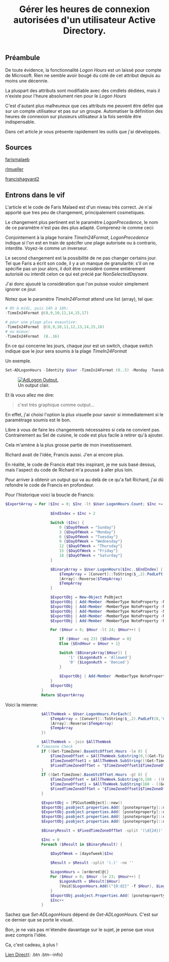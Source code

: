 ﻿---
title: "Gérer les heures de connexion autorisées d'un utilisateur Active Directory."
excerpt: "La plupart des propriétés des objets Active Directory sont facilement accessibles en utilisant Get- ou Set- tel que Get-ADUser ou Set-ADUser, mais ce n'est pas si simple en ce qui concerne LogonHours.
Plusieurs étapes et défis sont nécessaires pour créer de la valeur, et dans ce didacticiel, vous apprendrez tous les trucs et astuces nécessaires pour définir les heures de connexion via Windows PowerShell."
category: PowerShell
classes: wide
comments: true
tags: 
  - PowerShell
  - Tips
  - Active Directory
---

## Préambule

De toute évidence, la fonctionnalité _Logon Hours_ est un laissé pour compte de Microsoft. Rien ne semble avoir bougé du coté de cet attribut depuis au moins une décennie.

La pluspart des attributs sont modifiable avec des cmdlets dédiées, mais il n'existe pour l'heure absolument rien pour le _Logon Hours_

C'est d'autant plus malheureux que ces attributs me peuvent être défini que sur un compte utilisateur et pas sur un groupe. Automatiser la définition des heures de connexion sur plusieurs utilisateur à la fois semble être indispensable.

Dans cet article je vous présente rapidement les outils que j'ai développés.

## Sources

[farismalaeb](https://www.powershellcenter.com/2021/03/09/manage-ad-user-logon-hours-using-powershell/)

[rlmueller](https://www.rlmueller.net/AllUsersLogonHours.htm)

[francishagyard2](https://content.spiceworksstatic.com/service.community/p/post_attachments/0000184588/5f675101/attached_file/Convert-ADLogonHours.txt)


## Entrons dans le vif

L'article et le code de Faris Malaed est d'un niveau très correct. Je n'ai apporté que tres peu de changement, principalement cosmetiques.

Le changement plus pertinent est le paramètre _LogonPrecedence_, le nom de ce paramètre n'est pas des plus adapté. Comprenez-le comme ceci:

Conjointement à la plage horaire _TimeIn24Format_, _LogonPrecedence_ indique si l'on est en train de spécifer une plage autorisée ou à contrario, interdite. Voyez-le comme un inverseur.

Le second changement est la possibilité de ne pas changer certains jour. Tel que Faris a écrit son code, il y a un manque de granularité: s'il on ne spécifie pas un jour alors, il doit être considéré comme entièrement autorisié ou interdit celon ce qui est précié par _NonSelectedDaysare_.

J'ai donc ajuouté la considération que l'on puisse vouloir simplement ignorer ce jour.

Notez que le paramètre _TimeIn24Format_ attend une list (array), tel que:

```powershell
# 8h à midi, puis 14h à 18h:
-TimeIn24Format @(8,9,10,11,14,15,17)

# pour une plage plus exaustive: 
-TimeIn24Format  @(8,9,10,11,12,13,14,15,16)
# ou mieux: 
-TimeIn24Format  (8..16)
```

En ce qui concerne les jours, chaque jour est un switch, chaque switch indique que le jour sera soumis à la plage _TimeIn24Format_

Un exemple.

```powershell
Set-ADLogonHours -Identity $User -TimeIn24Format (0..5) -Monday -Tuesday -Wednesday -Thursday -Friday -Saturday -LogonPrecedence Deny -NonSelectedDaysare NonWorkingDays

```

<figure style="width: 800px" class="align-center">
	<a href="{{ site.url }}{{ site.baseurl }}/assets/images/2024-01-16_10h52_52.png"><img src="{{ site.url }}{{ site.baseurl }}/assets/images/2024-01-16_10h52_52.png" alt="AdLogon Output."></a>
  <figcaption>Un output clair.</figcaption>
</figure>

Et là vous allez me dire:

> c'est très graphique comme output...

En effet, j'ai choisi l'option la plus visuelle pour savoir si immediatement si le paramètrage soumis est le bon.

Libre à vous de faire les changements nécessaires si cela ne convient pas. Contrairement au Sel de cuisine, le code est plus facile à retirer qu'à ajouter.

Cela m'amène à la plus grosse partie de mon investissement.

Richard avait de l'idée, Francis aussi. J'en ai encore plus.

En réalité, le code de Francis était très inspirant, je me suis basé dessus, mais l'aspect du code de Richard m'a poussé à aller plus loin.

Pour arriver à obtenir un output qui va au delà de ce qu'a fait Richard, j'ai dû refondre le code de Francis en profondeur.

Pour l'historique voici la boucle de Francis:

```powershell
$ExportArray = For ($Inc = 0; $Inc -lt $User.LogonHours.Count; $Inc += 3) {
        
                    $EndIndex = $Inc + 2

                    Switch ($Inc) {
                        0 {$DayOfWeek = "Sunday"}
                        3 {$DayOfWeek = "Monday"}
                        6 {$DayOfWeek = "Tuesday"}
                        9 {$DayOfWeek = "Wednesday"}
                        12 {$DayOfWeek = "Thursday"}
                        15 {$DayOfWeek = "Friday"}
                        18 {$DayOfWeek = "Saturday"}
                    }

                    $BinaryArray = $User.LogonHours[$Inc..$EndIndex] | ForEach {
                        $TempArray = [Convert]::ToString($_,2).PadLeft(8,'0').ToCharArray()
                        [Array]::Reverse($TempArray)
                        $TempArray
                    }

                    $ExportObj = New-Object PsObject
                    $ExportObj | Add-Member -MemberType NoteProperty -Name "Name" -Value $User.Name
                    $ExportObj | Add-Member -MemberType NoteProperty -Name "SamAccountName" -Value $User.SamAccountName
                    $ExportObj | Add-Member -MemberType NoteProperty -Name "UserPrincipalName" -Value $User.UserPrincipalName
                    $ExportObj | Add-Member -MemberType NoteProperty -Name "DistinguishedName" -Value $User.DistinguishedName
                    $ExportObj | Add-Member -MemberType NoteProperty -Name "DayOfWeek" -Value $DayOfWeek

                    For ($Hour = 0; $Hour -lt 24; $Hour++) {

                        If ($Hour -eq 23) {$EndHour = 0}
                        Else {$EndHour = $Hour + 1}

                        Switch ($BinaryArray[$Hour]) {
                            '1' {$LogonAuth = 'Allowed'}
                            '0' {$LogonAuth = 'Denied'}
                        }
                
                        $ExportObj | Add-Member -MemberType NoteProperty -Name "$Hour-$EndHour" -Value $LogonAuth
                    }
                    $ExportObj
                }
                Return $ExportArray
```

Voici la mienne:

```powershell
                $AllTheWeek = $User.LogonHours.ForEach({
                    $TempArray = [Convert]::ToString($_,2).PadLeft(8,'0').ToCharArray()
                    [Array]::Reverse($TempArray)
                    $TempArray
                })

                $AllTheWeek = -join $AllTheWeek
              # Timezone Check
                If ((Get-TimeZone).BaseUtcOffset.Hours -le 0) {
                    $TimeZoneOffset = $AllTheWeek.Substring(0,((Get-TimeZone).BaseUtcOffset.Hours))
                    $TimeZoneOffset1 = $AllTheWeek.SubString(((Get-TimeZone).BaseUtcOffset.Hours))
                    $FixedTimeZoneOffSet = "$TimeZoneOffset1$TimeZoneOffset"
                }
                If ((Get-TimeZone).BaseUtcOffset.Hours -gt 0) {
                    $TimeZoneOffset = $AllTheWeek.Substring(0,168 - ((Get-TimeZone).BaseUtcOffset.Hours))
                    $TimeZoneOffset1 = $AllTheWeek.SubString(168 - ((Get-TimeZone).BaseUtcOffset.Hours))
                    $FixedTimeZoneOffSet = "$TimeZoneOffset1$TimeZoneOffset"
                }

                $ExportObj = [PSCustomObject]::new()
                $ExportObj.psobject.properties.Add( [psnoteproperty]::new('Name', $User.Name) )
                $ExportObj.psobject.properties.Add( [psnoteproperty]::new('SamAccountName', $User.SamAccountName) )
                $ExportObj.psobject.properties.Add( [psnoteproperty]::new('UserPrincipalName', $User.UserPrincipalName) )
                $ExportObj.psobject.properties.Add( [psnoteproperty]::new('DistinguishedName', $User.DistinguishedName) )

                $BinaryResult = $FixedTimeZoneOffSet -split '(\d{24})' -ne ''

                $Inc = 0
                Foreach ($Result in $BinaryResult) {

                    $DayOfWeek = [dayofweek]$Inc
        
                    $Result = $Result -split '(.)' -ne ''

                    $LogonHours = [ordered]@{}
                    For ($Hour = 0; $Hour -le 23; $Hour++) {
                        $LogonAuth = $Result[$Hour]
                        [Void]$LogonHours.Add(("{0:d2}" -f $Hour), $LogonAuth)
                    }
                    $ExportObj.psobject.Properties.Add( [psnoteproperty]::new($DayOfWeek, $LogonHours) )
                    $Inc++
                }
```

Sachez que _Set-ADLogonHours_ dépend de _Get-ADLogonHours_. C'est sur ce dernier que se porte le visuel.

Bon, je ne vais pas m'étendre davantage sur le sujet, je pense que vous avez compris l'idée.



Ca, c'est cadeau, à plus !

[Lien Direct](https://github.com/MickaelRoy/Cmdlets/tree/main/ADLogonHours){: .btn .btn--info}